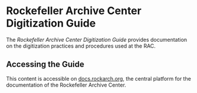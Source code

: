 # Rockefeller Archive Center Digitization Guide

The *Rockefeller Archive Center Digitization Guide* provides documentation on the digitization practices and procedures used at the RAC. 

## Accessing the Guide

This content is accessible on [docs.rockarch.org](docs.rockarch.org), the central platform for the documentation of the Rockefeller Archive Center.
